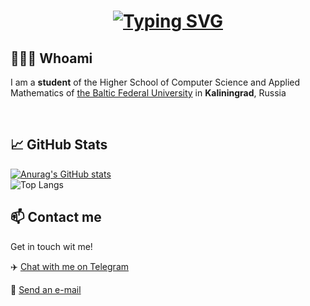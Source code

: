 <h1 align = "center">
<a href="https://git.io/typing-svg"><img src="https://readme-typing-svg.herokuapp.com?font=Fira+Code&size=75&duration=1500&pause=600&color=f8f8f2&background=6272a4&center=true&vCenter=true&multiline=true&width=1920&height=384&lines=Hello+everyone!;My+name+is+Polina+Kiseleva;Welcome+to+my+README" alt="Typing SVG" /></a>
</h1>

## 👩🏼‍💻 Whoami
<p>I am a <b>student</b> of the Higher School of Computer Science and Applied Mathematics of <a href="https://kantiana.ru/" target="_blank">the Baltic Federal University</a> in <b>Kaliningrad</b>, Russia </p>
<br>

## 📈 GitHub Stats

[![Anurag's GitHub stats](https://github-readme-stats.vercel.app/api?username=polinakiseleva&show_icons=true&theme=tokyonight)](https://github.com/polinakiseleva?tab=repositories)
<br>
![Top Langs](https://github-readme-stats.vercel.app/api/top-langs/?username=polinakiseleva&theme=tokyonight&hide=TeX&layout=compact)
<br>


## 📫 Contact me
Get in touch wit me!

✈️ <a href="https://t.me/poli4ka_k">Chat with me on Telegram</a>

:e-mail: <a href="mailto:polinakiseleva4@gmail.com">Send an e-mail</a>


<!--
**polinakiseleva/polinakiseleva** is a ✨ _special_ ✨ repository because its `README.md` (this file) appears on your GitHub profile.


![Anurag's GitHub stats](https://github-readme-stats.vercel.app/api?username=polinakiseleva&show_icons=true&theme=radical)
Here are some ideas to get you started:
- 🔭 I’m currently working on ...
- 🌱 I’m currently learning ...
- 👯 I’m looking to collaborate on ...
- 🤔 I’m looking for help with ...
- 💬 Ask me about ...
- 📫 How to reach me: ...
- 😄 Pronouns: ...
- ⚡ Fun fact: ...
-->
